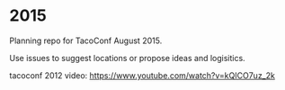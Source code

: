 # 2015

Planning repo for TacoConf August 2015.

Use issues to suggest locations or propose ideas and logisitics.

tacoconf 2012 video: https://www.youtube.com/watch?v=kQICO7uz_2k
